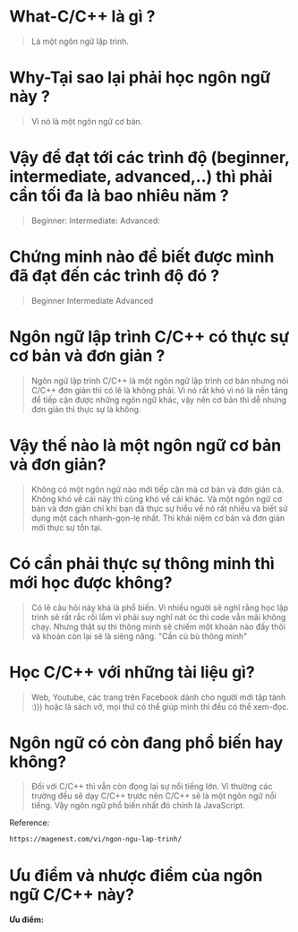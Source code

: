# What-C/C++ là gì ? 

> Là một ngôn ngữ lập trình. 

# Why-Tại sao lại phải học ngôn ngữ này ?

> Vì nó là một ngôn ngữ cơ bản.

# Vậy để đạt tới các trình độ (beginner, intermediate, advanced,..) thì phải cần tối đa là bao nhiêu năm ?

> Beginner: 
> Intermediate: 
> Advanced: 

# Chứng minh nào để biết được mình đã đạt đến các trình độ đó ?

> Beginner
> Intermediate
> Advanced

# Ngôn ngữ lập trình C/C++ có thực sự cơ bản và đơn giản ?

> Ngôn ngữ lập trình C/C++ là một ngôn ngữ lập trình cơ bản nhưng nói C/C++ đơn giản thì có lẽ là không phải. Vì nó rất khó vì nó là nền tảng để tiếp cận được những ngôn ngữ khác, vậy nên cơ bản thì dễ nhưng đơn giản thì thực sự là không.

# Vậy thế nào là một ngôn ngữ cơ bản và đơn giản? 

> Không có một ngôn ngữ nào mới tiếp cận mà cơ bản và đơn giản cả. Không khó về cái này thì cũng khó về cái khác. Và một ngôn ngữ cơ bản và đơn giản chỉ khi bạn đã thực sự hiểu về nó rất nhiều và biết sử dụng một cách nhanh-gọn-lẹ nhất. Thì khái niệm cơ bản và đơn giản mới thực sự tồn tại. 

# Có cần phải thực sự thông minh thì mới học được không?

> Có lẽ câu hỏi này khá là phổ biến. Vì nhiều người sẽ nghĩ rằng học lập trình sẽ rất rắc rối lắm vì phải suy nghĩ nát óc thì code vẫn mãi không chạy. Nhưng thật sự thì thông minh sẽ chiếm một khoản nào đấy thôi và khoản còn lại sẽ là siêng năng. "Cần cù bù thông minh" 

# Học C/C++ với những tài liệu gì?

> Web, Youtube, các trang trên Facebook dành cho người mới tập tành :))) hoặc là sách vở, mọi thứ có thể giúp mình thì đều có thể xem-đọc.

# Ngôn ngữ có còn đang phổ biến hay không? 

> Đối với C/C++ thì vẫn còn đọng lại sự nổi tiếng lớn. Vì thường các trường đều sẽ dạy C/C++ trước nên C/C++ sẽ là một ngôn ngữ nổi tiếng. Vậy ngôn ngữ phổ biến nhất đó chính là JavaScript.

Reference:
```bash
https://magenest.com/vi/ngon-ngu-lap-trinh/
```

# Ưu điểm và nhược điểm của ngôn ngữ C/C++ này?

#### Ưu điểm:

